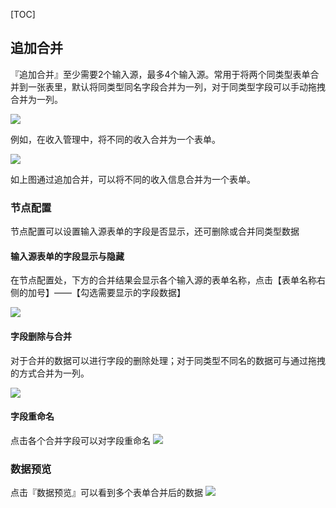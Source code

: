 [TOC]

## 追加合并
『追加合并』至少需要2个输入源，最多4个输入源。常用于将两个同类型表单合并到一张表里，默认将同类型同名字段合并为一列，对于同类型字段可以手动拖拽合并为一列。

![](http://docfiles.baibaoyun.com/Fts3h7rhG37OPYucQtI6TNVEeHD2)

例如，在收入管理中，将不同的收入合并为一个表单。

![](http://docfiles.baibaoyun.com/ljkFTPybVjKsh1D6Jb9VmrV4k06D)

如上图通过追加合并，可以将不同的收入信息合并为一个表单。

### 节点配置
节点配置可以设置输入源表单的字段是否显示，还可删除或合并同类型数据

#### 输入源表单的字段显示与隐藏
在节点配置处，下方的合并结果会显示各个输入源的表单名称，点击【表单名称右侧的加号】——【勾选需要显示的字段数据】

![](http://docfiles.baibaoyun.com/Fr4lCc173Zox2TQqfEliJtu0o6lH)

#### 字段删除与合并
对于合并的数据可以进行字段的删除处理；对于同类型不同名的数据可与通过拖拽的方式合并为一列。

![](http://docfiles.baibaoyun.com/lkQ5Ma5jx5EKmCD4qRnklvvlJXDT)

#### 字段重命名
点击各个合并字段可以对字段重命名
![](http://docfiles.baibaoyun.com/Frph3FupBg4QKmBIFsfu4fN08AKm)

### 数据预览
点击『数据预览』可以看到多个表单合并后的数据
![](http://docfiles.baibaoyun.com/FlnxQzywRQCdtooz8zLiUIl1rPO5)
